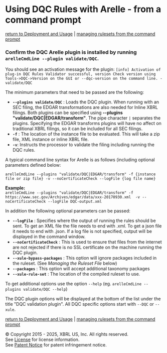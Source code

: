 # Using DQC Rules with Arelle - from a command prompt 
[return to Deployment and Usage](usage.md#using) | [managing rulesets from the command prompt](usage_rulesets.md)

### Confirm the DQC Arelle plugin is installed by running `arelleCmdLine --plugin validate/DQC`.

You should see an activation message for the plugin:
`
[info] Activation of plug-in DQC Rules Validator successful, version Check version using Tools->DQC->Version on the GUI or --dqc-version on the command line. - validate/DQC
`  

The minimum parameters that need to be passed are the following:
* **`--plugins validate/DQC`** : Loads the DQC plugin. When running with an SEC filing, the EDGAR transformations are also needed for Inline XBRL filings. Both plugins can be specified using **--plugins "validate/DQC|EDGAR/transform"**. The pipe character `|` separates the plugins. Specifying the EDGAR transforms plugins will have no affect on traditional XBRL filings, so it can be included for all SEC filings.
* **`-f`** : The location of the instance file to be evaluated. This will take a zip file, XML instance or inline XBRL file.
* **`-v`**: Instructs the processor to validate the filing including running the DQC rules.

A typical command line syntax for Arelle is as follows (including optional parameters defined below:

`
arelleCmdLine --plugins "validate/DQC|EDGAR/transform" -f {instance file or zip file} -v --noCertificateCheck --logFile {log file name}
`

**Example:**  
`
arelleCmdLine --plugins "validate/DQC|EDGAR/transform" -f https://www.sec.gov/Archives/edgar/data/xxx-20170930.xml  -v --noCertificateCheck --logFile DQC-output.xml
`   

In addition the following optional parameters can be passed:

* **`--logFile`** : Specifies where the output of running the rules should be sent. To get an XML file the file needs to end with .xml. To get a json file it needs to end with .json. If a log file is not specified, output will be displayed in the command window.
* **`--noCertificateCheck`** : This is used to ensure that files from the internet are not rejected if there is no SSL certificate on the machine running the DQC plugin.
* **`--xule-bypass-packages`** : This option will ignore packages included in the ruleset. (See *Managing the Ruleset File* below)  
* **`--packages`** : This option will accept additional taxonomy packages
* **`--xule-rule-set`** : The location of the compiled ruleset to use. 

To get additional options use the option `--help` (eg. `arelleCmdLine --plugins validate/DQC --help`)

The DQC plugin options will be displayed at the bottom of the list under the title "DQC validation plugin". All DQC specific options start with `--DQC` or `--xule`.

[return to Deployment and Usage](usage.md#using) | [managing rulesets from the command prompt](usage_rulesets.md)
 
© Copyright 2015 - 2025, XBRL US, Inc. All rights reserved.   
See [License](https://xbrl.us/dqc-license) for license information.  
See [Patent Notice](https://xbrl.us/dqc-patent) for patent infringement notice.
